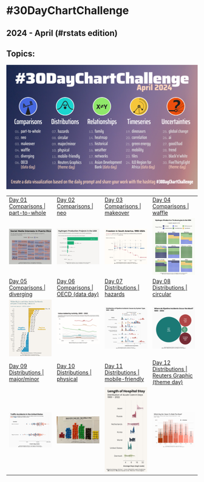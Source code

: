 # #30DayChartChallenge

## 2024 - April (#rstats edition)

## Topics:

![](topics/2024_topics.png)

|                                                                                                                                                                                        |                                                                                                                                                                                          |                                                                                                                                                                                            |                                                                                                                                                                                                        |
|------------------|------------------|------------------|------------------|
| [Day 01](https://github.com/poncest/30DayChartChallenge/tree/main/2024/day_01)<br>[Comparisons \| part-to-whole](https://github.com/poncest/30DayChartChallenge/tree/main/2024/day_01) | [Day 02](https://github.com/poncest/30DayChartChallenge/tree/main/2024/day_02)<br>[Comparisons \| neo](https://github.com/poncest/30DayChartChallenge/tree/main/2024/day_02)             | [Day 03](https://github.com/poncest/30DayChartChallenge/tree/main/2024/day_03)<br>[Comparisons \| makeover](https://github.com/poncest/30DayChartChallenge/tree/main/2024/day_03)          | [Day 04](https://github.com/poncest/30DayChartChallenge/tree/main/2024/day_04)<br>[Comparisons \| waffle](https://github.com/poncest/30DayChartChallenge/tree/main/2024/day_04)                        |
| ![](day_01/2024_day_01.png "part-to-whole")                                                                                                                                            | ![](day_02/2024_day_02.png "neo")                                                                                                                                                        | ![](day_03/2024_day_03.png "waffle")                                                                                                                                                       | ![](day_04/2024_day_04.png "waffle")                                                                                                                                                                   |
| [Day 05](https://github.com/poncest/30DayChartChallenge/tree/main/2024/day_05)<br>[Comparisons \| diverging](https://github.com/poncest/30DayChartChallenge/tree/main/2024/day_05)     | [Day 06](https://github.com/poncest/30DayChartChallenge/tree/main/2024/day_06)<br>[Comparisons \| OECD (data day)](https://github.com/poncest/30DayChartChallenge/tree/main/2024/day_06) | [Day 07](https://github.com/poncest/30DayChartChallenge/tree/main/2024/day_07)<br>[Distributions \| hazards](https://github.com/poncest/30DayChartChallenge/tree/main/2024/day_07)         | [Day 08](https://github.com/poncest/30DayChartChallenge/tree/main/2024/day_08)<br>[Distributions \| circular](https://github.com/poncest/30DayChartChallenge/tree/main/2024/day_08)                    |
| ![](day_05/2024_day_05.png "diverging")                                                                                                                                                | ![](day_06/2024_day_06.png "OECD (data day)")                                                                                                                                            | ![](day_07/2024_day_07.png "hazards")                                                                                                                                                      | ![](day_08/2024_day_08.png "circular")                                                                                                                                                                 |
| [Day 09](https://github.com/poncest/30DayChartChallenge/tree/main/2024/day_09)<br>[Distributions \| major/minor](https://github.com/poncest/30DayChartChallenge/tree/main/2024/day_09) | [Day 10](https://github.com/poncest/30DayChartChallenge/tree/main/2024/day_10)<br>[Distributions \| physical](https://github.com/poncest/30DayChartChallenge/tree/main/2024/day_10)      | [Day 11](https://github.com/poncest/30DayChartChallenge/tree/main/2024/day_11)<br>[Distributions \| mobile-friendly](https://github.com/poncest/30DayChartChallenge/tree/main/2024/day_11) | [Day 12](https://github.com/poncest/30DayChartChallenge/tree/main/2024/day_12)<br>[Distributions \| Reuters Graphic (theme day)](https://github.com/poncest/30DayChartChallenge/tree/main/2024/day_12) |
| ![](day_09/2024_day_09.png "major/minor")                                                                                                                                              | ![](day_10/2024_day_10.png "physical")                                                                                                                                                   | ![](day_11/2024_day_11.png "mobile-friendly")                                                                                                                                              | ![](day_12/2024_day_12.png "Reuters Graphics (theme day)")                                                                                                                                             |
